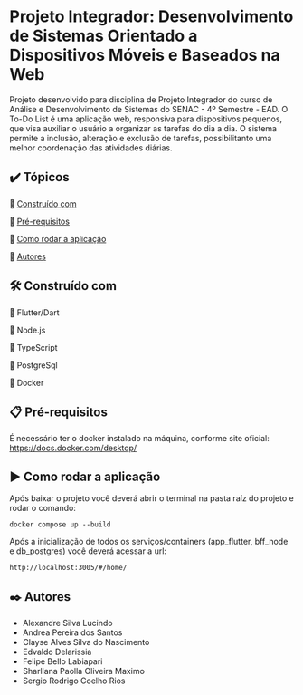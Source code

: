 # Projeto Integrador: Desenvolvimento de Sistemas Orientado a Dispositivos Móveis e Baseados na Web

Projeto desenvolvido para disciplina de Projeto Integrador do curso de Análise e Desenvolvimento de Sistemas do SENAC - 4º Semestre - EAD.
O To-Do List é uma aplicação web, responsiva para dispositivos pequenos, que visa auxiliar o usuário a organizar as tarefas do dia a dia.
O sistema permite a inclusão, alteração e exclusão de tarefas, possibilitanto uma melhor coordenação das atividades diárias.

## ✔️ Tópicos
📍 [Construído com](#construído-com)

📍 [Pré-requisitos](#pré-requisitos)

📍 [Como rodar a aplicação](#como-rodar-a-aplicação)

📍 [Autores](#autores)

## 🛠️ Construído com
🔹 Flutter/Dart

🔹 Node.js

🔹 TypeScript

🔹 PostgreSql

🔹 Docker

## 📋 Pré-requisitos
É necessário ter o docker instalado na máquina, conforme site oficial: https://docs.docker.com/desktop/

## ▶️ Como rodar a aplicação
Após baixar o projeto você deverá abrir o terminal na pasta raíz do projeto e rodar o comando:

```
docker compose up --build
```

Após a inicialização de todos os serviços/containers (app_flutter, bff_node e db_postgres) você deverá acessar a url:

```
http://localhost:3005/#/home/
```

## ✒️ Autores
- Alexandre Silva Lucindo
- Andrea Pereira dos Santos
- Clayse Alves Silva do Nascimento
- Edvaldo Delarissia
- Felipe Bello Labiapari
- Sharllana Paolla Oliveira Maximo
- Sergio Rodrigo Coelho Rios